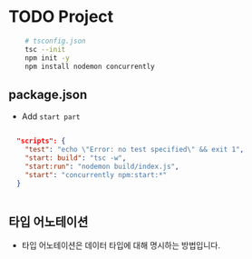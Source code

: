 # TODO Project

```bash
    # tsconfig.json 
    tsc --init
    npm init -y
    npm install nodemon concurrently

```

## package.json

- Add `start part`

```json

  "scripts": {
    "test": "echo \"Error: no test specified\" && exit 1",
    "start: build": "tsc -w",
    "start:run": "nodemon build/index.js",
    "start": "concurrently npm:start:*"
  }



```

## 타입 어노테이션

- 타입 어노테이션은 데이터 타입에 대해 명시하는 방법입니다.
